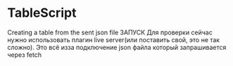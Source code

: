 # TableScript
Creating a table from the sent json file
ЗАПУСК
Для проверки сейчас нужно использовать плагин live server(или поставить свой, это не так сложно). Это всё изза подключение json файла который запрашивается через fetch

